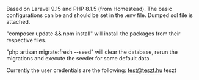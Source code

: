 Based on Laravel 9.15 and PHP 8.1.5 (from Homestead).
The basic configurations can be and should be set in the .env file.
Dumped sql file is attached.

"composer update && npm install" will install the packages from their respective files.

"php artisan migrate:fresh --seed" will clear the database, rerun the migrations and execute the seeder for some default data.

Currently the user credentials are the following:
test@teszt.hu
teszt